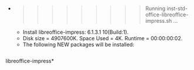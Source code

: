* >>>>>>>>> Running inst-std-office-libreoffice-impress.sh ...
  * Install libreoffice-impress: 6.1.3.1 10(Build:1).
  * Disk size = 4907600K. Space Used = 4K. Runtime = 00:00:00:02.
  * The following NEW packages will be installed:
  ```bash
libreoffice-impress*
  ```
